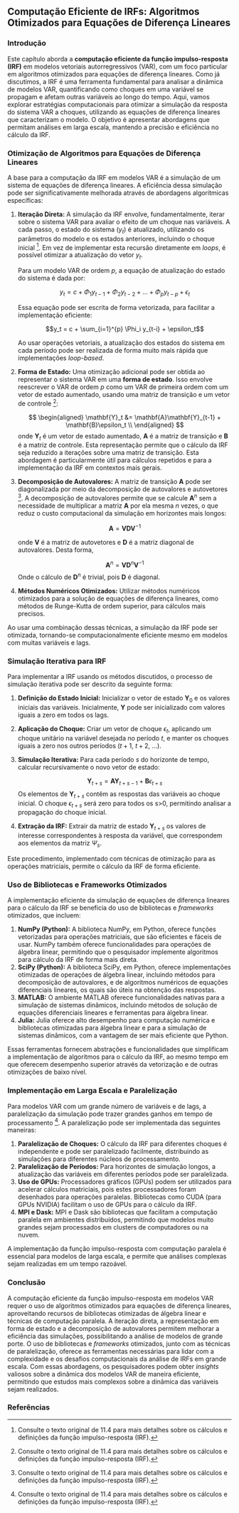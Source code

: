 ## Computação Eficiente de IRFs: Algoritmos Otimizados para Equações de Diferença Lineares

### Introdução

Este capítulo aborda a **computação eficiente da função impulso-resposta (IRF)** em modelos vetoriais autorregressivos (VAR), com um foco particular em algoritmos otimizados para equações de diferença lineares. Como já discutimos, a IRF é uma ferramenta fundamental para analisar a dinâmica de modelos VAR, quantificando como choques em uma variável se propagam e afetam outras variáveis ao longo do tempo. Aqui, vamos explorar estratégias computacionais para otimizar a simulação da resposta do sistema VAR a choques, utilizando as equações de diferença lineares que caracterizam o modelo. O objetivo é apresentar abordagens que permitam análises em larga escala, mantendo a precisão e eficiência no cálculo da IRF.

### Otimização de Algoritmos para Equações de Diferença Lineares

A base para a computação da IRF em modelos VAR é a simulação de um sistema de equações de diferença lineares. A eficiência dessa simulação pode ser significativamente melhorada através de abordagens algorítmicas específicas:

1.  **Iteração Direta:** A simulação da IRF envolve, fundamentalmente, iterar sobre o sistema VAR para avaliar o efeito de um choque nas variáveis. A cada passo, o estado do sistema ($y_t$) é atualizado, utilizando os parâmetros do modelo e os estados anteriores, incluindo o choque inicial [^1]. Em vez de implementar esta recursão diretamente em *loops*, é possível otimizar a atualização do vetor $y_t$.

    Para um modelo VAR de ordem *p*, a equação de atualização do estado do sistema é dada por:

    $$y_t = c + \Phi_1 y_{t-1} + \Phi_2 y_{t-2} + \ldots + \Phi_p y_{t-p} + \epsilon_t$$

    Essa equação pode ser escrita de forma vetorizada, para facilitar a implementação eficiente:

    $$y_t = c + \sum_{i=1}^{p} \Phi_i y_{t-i} + \epsilon_t$$

    Ao usar operações vetoriais, a atualização dos estados do sistema em cada período pode ser realizada de forma muito mais rápida que implementações *loop-based*.
2. **Forma de Estado:** Uma otimização adicional pode ser obtida ao representar o sistema VAR em uma **forma de estado**. Isso envolve reescrever o VAR de ordem *p* como um VAR de primeira ordem com um vetor de estado aumentado, usando uma matriz de transição e um vetor de controle [^1]:

   $$
   \begin{aligned}
    \mathbf{Y}_t &= \mathbf{A}\mathbf{Y}_{t-1} + \mathbf{B}\epsilon_t \\
\end{aligned}
   $$
    onde $\mathbf{Y}_t$ é um vetor de estado aumentado,  $\mathbf{A}$ é a matriz de transição e $\mathbf{B}$ é a matriz de controle. Esta representação permite que o cálculo da IRF seja reduzido a iterações sobre uma matriz de transição.  Esta abordagem é particularmente útil para cálculos repetidos e para a implementação da IRF em contextos mais gerais.

3. **Decomposição de Autovalores:** A matriz de transição $\mathbf{A}$ pode ser diagonalizada por meio da decomposição de autovalores e autovetores [^1]. A decomposição de autovalores permite que se calcule $\mathbf{A}^n$ sem a necessidade de multiplicar a matriz $\mathbf{A}$ por ela mesma $n$ vezes, o que reduz o custo computacional da simulação em horizontes mais longos:

   $$
      \mathbf{A} = \mathbf{V} \mathbf{D} \mathbf{V}^{-1}
    $$

     onde $\mathbf{V}$ é a matriz de autovetores e $\mathbf{D}$ é a matriz diagonal de autovalores. Desta forma,

     $$
    \mathbf{A}^n = \mathbf{V} \mathbf{D}^n \mathbf{V}^{-1}
     $$
     Onde o cálculo de $\mathbf{D}^n$ é trivial, pois $\mathbf{D}$ é diagonal.

4. **Métodos Numéricos Otimizados:** Utilizar métodos numéricos otimizados para a solução de equações de diferença lineares, como métodos de Runge-Kutta de ordem superior, para cálculos mais precisos.

Ao usar uma combinação dessas técnicas, a simulação da IRF pode ser otimizada, tornando-se computacionalmente eficiente mesmo em modelos com muitas variáveis e lags.

### Simulação Iterativa para IRF

Para implementar a IRF usando os métodos discutidos, o processo de simulação iterativa pode ser descrito da seguinte forma:

1.  **Definição do Estado Inicial:** Inicializar o vetor de estado $\mathbf{Y}_0$ e os valores iniciais das variáveis. Inicialmente, $\mathbf{Y}$ pode ser inicializado com valores iguais a zero em todos os lags.
2.  **Aplicação do Choque:** Criar um vetor de choque $\epsilon_t$, aplicando um choque unitário na variável desejada no período $t$, e manter os choques iguais a zero nos outros períodos ($t+1$, $t+2$, ...).
3.  **Simulação Iterativa:** Para cada período $s$ do horizonte de tempo, calcular recursivamente o novo vetor de estado:

    $$
        \mathbf{Y}_{t+s} = \mathbf{A}\mathbf{Y}_{t+s-1} + \mathbf{B}\epsilon_{t+s}
    $$
    Os elementos de $\mathbf{Y}_{t+s}$ contêm as respostas das variáveis ao choque inicial. O choque $\epsilon_{t+s}$ será zero para todos os s>0, permitindo analisar a propagação do choque inicial.
4.  **Extração da IRF:** Extrair da matriz de estado $\mathbf{Y}_{t+s}$ os valores de interesse correspondentes à resposta da variável, que correspondem aos elementos da matriz $\Psi_s$.

Este procedimento, implementado com técnicas de otimização para as operações matriciais, permite o cálculo da IRF de forma eficiente.

### Uso de Bibliotecas e Frameworks Otimizados

A implementação eficiente da simulação de equações de diferença lineares para o cálculo da IRF se beneficia do uso de bibliotecas e *frameworks* otimizados, que incluem:

1.  **NumPy (Python):** A biblioteca NumPy, em Python, oferece funções vetorizadas para operações matriciais, que são eficientes e fáceis de usar.  NumPy também oferece funcionalidades para operações de álgebra linear, permitindo que o pesquisador implemente algoritmos para cálculo da IRF de forma mais direta.
2.  **SciPy (Python):** A biblioteca SciPy, em Python, oferece implementações otimizadas de operações de álgebra linear, incluindo métodos para decomposição de autovalores, e de algoritmos numéricos de equações diferenciais lineares, os quais são úteis na obtenção das respostas.
3.  **MATLAB:** O ambiente MATLAB oferece funcionalidades nativas para a simulação de sistemas dinâmicos, incluindo métodos de solução de equações diferenciais lineares e ferramentas para álgebra linear.
4.  **Julia:** Julia oferece alto desempenho para computação numérica e bibliotecas otimizadas para álgebra linear e para a simulação de sistemas dinâmicos, com a vantagem de ser mais eficiente que Python.

Essas ferramentas fornecem abstrações e funcionalidades que simplificam a implementação de algoritmos para o cálculo da IRF, ao mesmo tempo em que oferecem desempenho superior através da vetorização e de outras otimizações de baixo nível.

### Implementação em Larga Escala e Paralelização

Para modelos VAR com um grande número de variáveis e de lags, a paralelização da simulação pode trazer grandes ganhos em tempo de processamento [^1]. A paralelização pode ser implementada das seguintes maneiras:

1.  **Paralelização de Choques:** O cálculo da IRF para diferentes choques é independente e pode ser paralelizado facilmente, distribuindo as simulações para diferentes núcleos de processamento.
2.  **Paralelização de Períodos:** Para horizontes de simulação longos, a atualização das variáveis em diferentes períodos pode ser paralelizada.
3.  **Uso de GPUs:** Processadores gráficos (GPUs) podem ser utilizados para acelerar cálculos matriciais, pois estes processadores foram desenhados para operações paralelas. Bibliotecas como CUDA (para GPUs NVIDIA) facilitam o uso de GPUs para o cálculo da IRF.
4.  **MPI e Dask:** MPI e Dask são bibliotecas que facilitam a computação paralela em ambientes distribuídos, permitindo que modelos muito grandes sejam processados em clusters de computadores ou na nuvem.

A implementação da função impulso-resposta com computação paralela é essencial para modelos de larga escala, e permite que análises complexas sejam realizadas em um tempo razoável.

### Conclusão

A computação eficiente da função impulso-resposta em modelos VAR requer o uso de algoritmos otimizados para equações de diferença lineares, aproveitando recursos de bibliotecas otimizadas de álgebra linear e técnicas de computação paralela.  A iteração direta, a representação em forma de estado e a decomposição de autovalores permitem melhorar a eficiência das simulações, possibilitando a análise de modelos de grande porte. O uso de bibliotecas e *frameworks* otimizados, junto com as técnicas de paralelização, oferece as ferramentas necessárias para lidar com a complexidade e os desafios computacionais da análise de IRFs em grande escala. Com essas abordagens, os pesquisadores podem obter *insights* valiosos sobre a dinâmica dos modelos VAR de maneira eficiente, permitindo que estudos mais complexos sobre a dinâmica das variáveis sejam realizados.

### Referências
[^1]: Consulte o texto original de 11.4 para mais detalhes sobre os cálculos e definições da função impulso-resposta (IRF).
<!-- END -->
